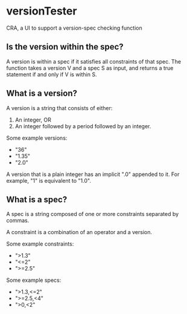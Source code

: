 # versionTester
CRA, a UI to support a version-spec checking function 

 Is the version within the spec?
 -------------------------------

 A version is within a spec if it satisfies all constraints of that spec. The function takes a version V and a spec S as input, and returns a true statement if and only if V is within S.


 What is a version?
 ------------------

 A version is a string that consists of either:
 1. An integer, OR
 2. An integer followed by a period followed by an integer.

 Some example versions:

 - "36"
 - "1.35"
 - "2.0"

 A version that is a plain integer has an implicit ".0" appended to it. For example, "1" is equivalent to "1.0".


 What is a spec?
 ---------------

 A spec is a string composed of one or more constraints separated by commas.

 A constraint is a combination of an operator and a version.

 Some example constraints:

 - ">1.3"
 - "<=2"
 - ">=2.5"

 Some example specs:

 - ">1.3,<=2"
 - ">=2.5,<4"
 - ">0,<2"